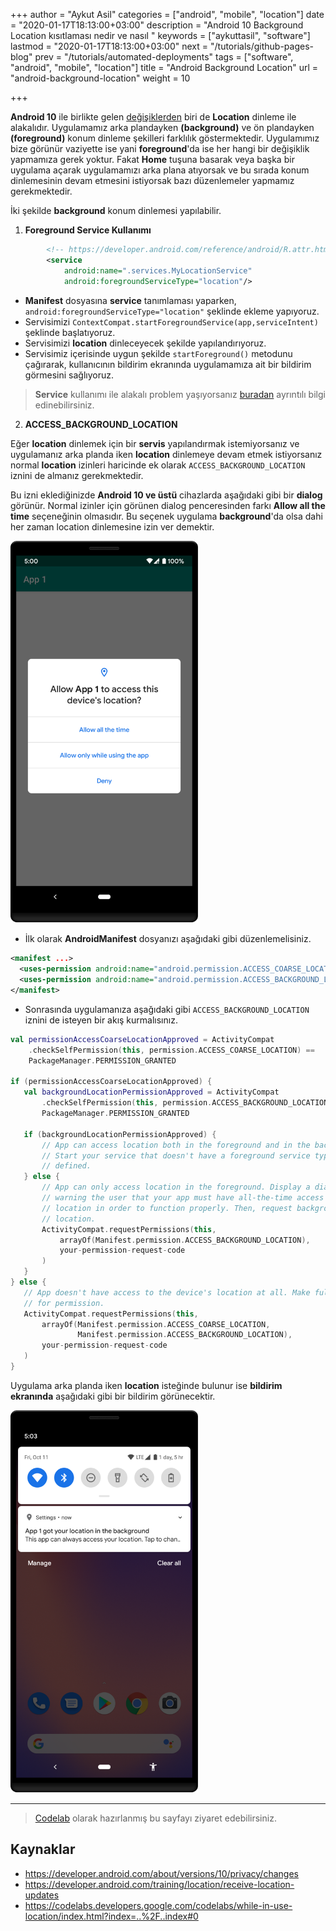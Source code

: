 +++
author = "Aykut Asil"
categories = ["android", "mobile", "location"]
date = "2020-01-17T18:13:00+03:00"
description = "Android 10 Background Location kısıtlaması nedir ve nasıl "
keywords = ["aykuttasil", "software"]
lastmod = "2020-01-17T18:13:00+03:00"
next = "/tutorials/github-pages-blog"
prev = "/tutorials/automated-deployments"
tags = ["software", "android", "mobile", "location"]
title = "Android Background Location"
url = "android-background-location"
weight = 10

+++

**Android 10** ile birlikte gelen [değişiklerden](https://developer.android.com/about/versions/10/privacy/changes) biri de **Location** dinleme ile alakalıdır. Uygulamamız arka plandayken **(background)** ve ön plandayken **(foreground)** konum dinleme şekilleri farklılık göstermektedir. Uygulamımız bize görünür vaziyette ise yani **foreground**'da ise her hangi bir değişiklik yapmamıza gerek yoktur. Fakat **Home** tuşuna basarak veya başka bir uygulama açarak uygulamamızı arka plana atıyorsak ve bu sırada konum dinlemesinin devam etmesini istiyorsak bazı düzenlemeler yapmamız gerekmektedir.

İki şekilde **background** konum dinlemesi yapılabilir.

1. **Foreground Service Kullanımı**

```xml
        <!-- https://developer.android.com/reference/android/R.attr.html#foregroundServiceType -->
        <service
            android:name=".services.MyLocationService"
            android:foregroundServiceType="location"/>
```

- **Manifest** dosyasına **service** tanımlaması yaparken, `android:foregroundServiceType="location"` şeklinde ekleme yapıyoruz.
- Servisimizi `ContextCompat.startForegroundService(app,serviceIntent)` şeklinde başlatıyoruz.
- Servisimizi **location** dinleceyecek şekilde yapılandırıyoruz.
- Servisimiz içerisinde uygun şekilde `startForeground()` metodunu çağırarak, kullanıcının bildirim ekranında uygulamamıza ait bir bildirim görmesini sağlıyoruz.

> **Service** kullanımı ile alakalı problem yaşıyorsanız [buradan](https://developer.android.com/guide/components/services) ayrıntılı bilgi edinebilirsiniz.

2. **ACCESS_BACKGROUND_LOCATION**

Eğer **location** dinlemek için bir **servis** yapılandırmak istemiyorsanız ve uygulamanız arka planda iken **location** dinlemeye devam etmek istiyorsanız normal **location** izinleri haricinde ek olarak `ACCESS_BACKGROUND_LOCATION` iznini de almanız gerekmektedir.

Bu izni eklediğinizde **Android 10 ve üstü** cihazlarda aşağıdaki gibi bir **dialog** görünür. Normal izinler için görünen dialog penceresinden farkı **Allow all the time** seçeneğinin olmasıdır. Bu seçenek uygulama **background**'da olsa dahi her zaman location dinlemesine izin ver demektir.

<img src="/img/request-device-location.svg" width="300" />

- İlk olarak **AndroidManifest** dosyanızı aşağıdaki gibi düzenlemelisiniz.

```xml
<manifest ...>
  <uses-permission android:name="android.permission.ACCESS_COARSE_LOCATION" />
  <uses-permission android:name="android.permission.ACCESS_BACKGROUND_LOCATION" />
</manifest>
```

- Sonrasında uygulamanıza aşağıdaki gibi `ACCESS_BACKGROUND_LOCATION` iznini de isteyen bir akış kurmalısınız.

```kotlin
val permissionAccessCoarseLocationApproved = ActivityCompat
    .checkSelfPermission(this, permission.ACCESS_COARSE_LOCATION) ==
    PackageManager.PERMISSION_GRANTED

if (permissionAccessCoarseLocationApproved) {
   val backgroundLocationPermissionApproved = ActivityCompat
       .checkSelfPermission(this, permission.ACCESS_BACKGROUND_LOCATION) ==
       PackageManager.PERMISSION_GRANTED

   if (backgroundLocationPermissionApproved) {
       // App can access location both in the foreground and in the background.
       // Start your service that doesn't have a foreground service type
       // defined.
   } else {
       // App can only access location in the foreground. Display a dialog
       // warning the user that your app must have all-the-time access to
       // location in order to function properly. Then, request background
       // location.
       ActivityCompat.requestPermissions(this,
           arrayOf(Manifest.permission.ACCESS_BACKGROUND_LOCATION),
           your-permission-request-code
       )
   }
} else {
   // App doesn't have access to the device's location at all. Make full request
   // for permission.
   ActivityCompat.requestPermissions(this,
       arrayOf(Manifest.permission.ACCESS_COARSE_LOCATION,
               Manifest.permission.ACCESS_BACKGROUND_LOCATION),
       your-permission-request-code
   )
}
```

Uygulama arka planda iken **location** isteğinde bulunur ise **bildirim ekranında** aşağıdaki gibi bir bildirim görünecektir.

<img src="/img/location-access-reminder.svg" width="300" />

---

> [Codelab](https://codelabs.developers.google.com/codelabs/while-in-use-location/index.html?index=..%2F..index#0) olarak hazırlanmış bu sayfayı ziyaret edebilirsiniz.

## Kaynaklar

- <https://developer.android.com/about/versions/10/privacy/changes>
- <https://developer.android.com/training/location/receive-location-updates>
- <https://codelabs.developers.google.com/codelabs/while-in-use-location/index.html?index=..%2F..index#0>
